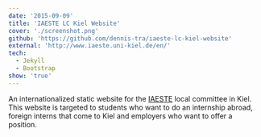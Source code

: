 ```yaml
---
date: '2015-09-09'
title: 'IAESTE LC Kiel Website'
cover: './screenshot.png'
github: 'https://github.com/dennis-tra/iaeste-lc-kiel-website'
external: 'http://www.iaeste.uni-kiel.de/en/'
tech:
  - Jekyll
  - Bootstrap
show: 'true'
---
```


An internationalized static website for the [IAESTE](https://iaeste.org/) local committee in Kiel. This website is targeted to students who want to do an internship abroad, foreign interns that come to Kiel and employers who want to offer a position.
